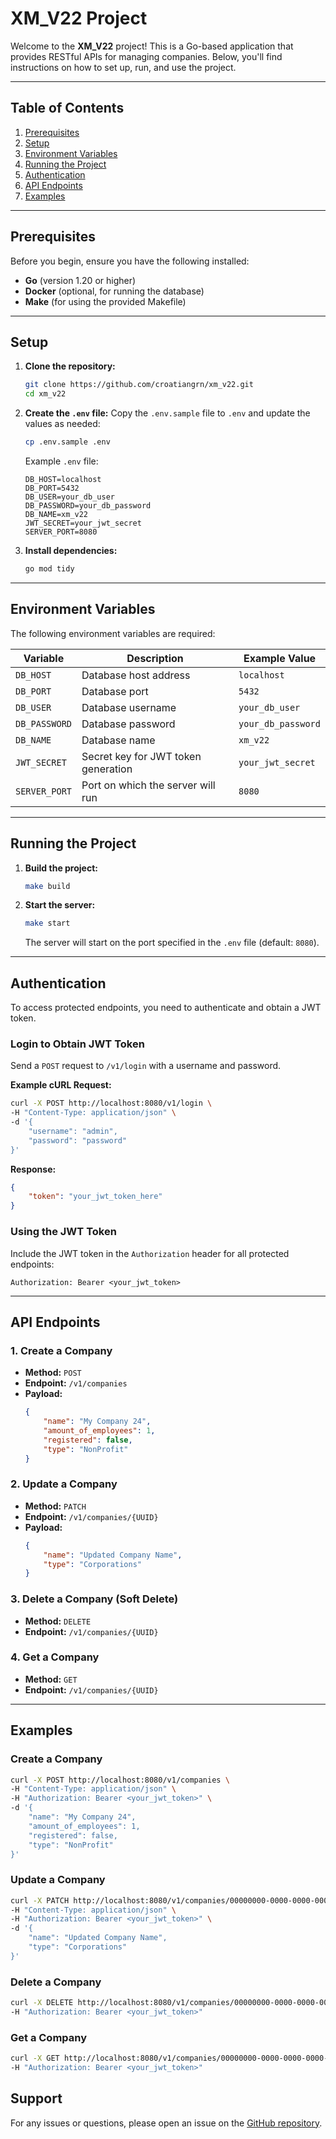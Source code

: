 # XM_V22 Project

Welcome to the **XM_V22** project! This is a Go-based application that provides RESTful APIs for managing companies. Below, you'll find instructions on how to set up, run, and use the project.

---

## Table of Contents
1. [Prerequisites](#prerequisites)
2. [Setup](#setup)
3. [Environment Variables](#environment-variables)
4. [Running the Project](#running-the-project)
5. [Authentication](#authentication)
6. [API Endpoints](#api-endpoints)
7. [Examples](#examples)

---

## Prerequisites

Before you begin, ensure you have the following installed:
- **Go** (version 1.20 or higher)
- **Docker** (optional, for running the database)
- **Make** (for using the provided Makefile)

---

## Setup

1. **Clone the repository:**
   ```bash
   git clone https://github.com/croatiangrn/xm_v22.git
   cd xm_v22
   ```

2. **Create the `.env` file:**
   Copy the `.env.sample` file to `.env` and update the values as needed:
   ```bash
   cp .env.sample .env
   ```

   Example `.env` file:
   ```env
   DB_HOST=localhost
   DB_PORT=5432
   DB_USER=your_db_user
   DB_PASSWORD=your_db_password
   DB_NAME=xm_v22
   JWT_SECRET=your_jwt_secret
   SERVER_PORT=8080
   ```

3. **Install dependencies:**
   ```bash
   go mod tidy
   ```

---

## Environment Variables

The following environment variables are required:

| Variable       | Description                          | Example Value       |
|----------------|--------------------------------------|---------------------|
| `DB_HOST`      | Database host address                | `localhost`         |
| `DB_PORT`      | Database port                        | `5432`              |
| `DB_USER`      | Database username                    | `your_db_user`      |
| `DB_PASSWORD`  | Database password                    | `your_db_password`  |
| `DB_NAME`      | Database name                        | `xm_v22`            |
| `JWT_SECRET`   | Secret key for JWT token generation  | `your_jwt_secret`   |
| `SERVER_PORT`  | Port on which the server will run    | `8080`              |

---

## Running the Project

1. **Build the project:**
   ```bash
   make build
   ```

2. **Start the server:**
   ```bash
   make start
   ```

   The server will start on the port specified in the `.env` file (default: `8080`).

---

## Authentication

To access protected endpoints, you need to authenticate and obtain a JWT token.

### Login to Obtain JWT Token

Send a `POST` request to `/v1/login` with a username and password.

**Example cURL Request:**
```bash
curl -X POST http://localhost:8080/v1/login \
-H "Content-Type: application/json" \
-d '{
    "username": "admin",
    "password": "password"
}'
```

**Response:**
```json
{
    "token": "your_jwt_token_here"
}
```

### Using the JWT Token
Include the JWT token in the `Authorization` header for all protected endpoints:
```
Authorization: Bearer <your_jwt_token>
```

---

## API Endpoints

### 1. **Create a Company**
- **Method:** `POST`
- **Endpoint:** `/v1/companies`
- **Payload:**
  ```json
  {
      "name": "My Company 24",
      "amount_of_employees": 1,
      "registered": false,
      "type": "NonProfit"
  }
  ```

### 2. **Update a Company**
- **Method:** `PATCH`
- **Endpoint:** `/v1/companies/{UUID}`
- **Payload:**
  ```json
  {
      "name": "Updated Company Name",
      "type": "Corporations"
  }
  ```

### 3. **Delete a Company (Soft Delete)**
- **Method:** `DELETE`
- **Endpoint:** `/v1/companies/{UUID}`

### 4. **Get a Company**
- **Method:** `GET`
- **Endpoint:** `/v1/companies/{UUID}`

---

## Examples

### Create a Company
```bash
curl -X POST http://localhost:8080/v1/companies \
-H "Content-Type: application/json" \
-H "Authorization: Bearer <your_jwt_token>" \
-d '{
    "name": "My Company 24",
    "amount_of_employees": 1,
    "registered": false,
    "type": "NonProfit"
}'
```

### Update a Company
```bash
curl -X PATCH http://localhost:8080/v1/companies/00000000-0000-0000-0000-000000000000 \
-H "Content-Type: application/json" \
-H "Authorization: Bearer <your_jwt_token>" \
-d '{
    "name": "Updated Company Name",
    "type": "Corporations"
}'
```

### Delete a Company
```bash
curl -X DELETE http://localhost:8080/v1/companies/00000000-0000-0000-0000-000000000000 \
-H "Authorization: Bearer <your_jwt_token>"
```

### Get a Company
```bash
curl -X GET http://localhost:8080/v1/companies/00000000-0000-0000-0000-000000000000 \
-H "Authorization: Bearer <your_jwt_token>"
```

## Support

For any issues or questions, please open an issue on the [GitHub repository](https://github.com/croatiangrn/xm_v22/issues).